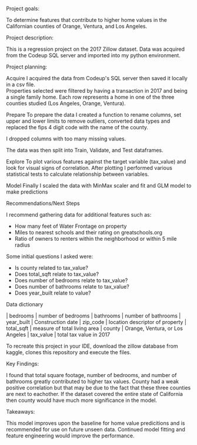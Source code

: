 Project goals:

To determine features that contribute to higher home values in the Californian counties of  Orange, Ventura, and Los Angeles.


Project description:

This is a regression project on the 2017 Zillow dataset.  Data was acquired from the Codeup SQL server and imported into my python environment.


Project planning:

Acquire
I acquired the data from Codeup's SQL server then saved it locally in a csv file.  
Properties selected were filtered by having a transaction in 2017 and being a single family home.  Each row represents a home in one of the three counties studied (Los Angeles, Orange, Ventura).  

Prepare
To prepare the data I created a function to rename columns, set upper and lower limits to remove outliers, converted data types and replaced the fips 4 digit code with the name of the county.

I dropped columns with too many missing values.

The data was then split into Train, Validate, and Test dataframes.

Explore
To plot various features against the target variable (tax_value) and look for visual signs of correlation.  After plotting
I performed various statistical tests to calculate relationship between variables.


Model
Finally I scaled the data with MinMax scaler and fit and GLM model to make predictions


Recommendations/Next Steps

I recommend gathering data for additional features such as:
- How many feet of Water Frontage on property
- Miles to nearest schools and their rating on greatschools.org
- Ratio of owners to renters within the neighborhood or within 5 mile radius


Some initial questions I asked were:

- Is county related to tax_value?
- Does total_sqft relate to tax_value?
- Does number of bedrooms relate to tax_value?
- Does number of bathrooms relate to tax_value?
- Does year_built relate to value?

Data dictionary

| bedrooms | number of bedrooms
| bathrooms | number of bathrooms
| year_built | Construction date
| zip_code | location descriptor of property
| total_sqft | measure of total living area
| county | Orange, Ventura, or Los Angeles
| tax_value | total tax value in 2017



To recreate this project in your IDE, download the zillow database from kaggle,
clones this repository and execute the files.  


Key Findings:

I found that total square footage, number of bedrooms, and number of bathrooms greatly contributed to higher tax values.  County had
a weak positive correlation but that may be due to the fact that these three counties are next to eachother.  If the dataset covered the entire state of
California then county would have much more significance in the model.

Takeaways:

This model improves upon the baseline for home value predicitions and is recommended for use on future unseen data.  Continued model fitting and feature engineering would improve the performance.